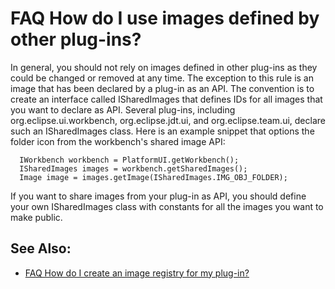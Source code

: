

FAQ How do I use images defined by other plug-ins?
==================================================

In general, you should not rely on images defined in other plug-ins as they could be changed or removed at any time. The exception to this rule is an image that has been declared by a plug-in as an API. The convention is to create an interface called ISharedImages that defines IDs for all images that you want to declare as API. Several plug-ins, including org.eclipse.ui.workbench, org.eclipse.jdt.ui, and org.eclipse.team.ui, declare such an ISharedImages class. Here is an example snippet that options the folder icon from the workbench's shared image API:

      IWorkbench workbench = PlatformUI.getWorkbench();
      ISharedImages images = workbench.getSharedImages();
      Image image = images.getImage(ISharedImages.IMG_OBJ_FOLDER);

If you want to share images from your plug-in as API, you should define your own ISharedImages class with constants for all the images you want to make public.

See Also:
---------

*   [FAQ How do I create an image registry for my plug-in?](./FAQ_How_do_I_create_an_image_registry_for_my_plug-in.md "FAQ How do I create an image registry for my plug-in?")

